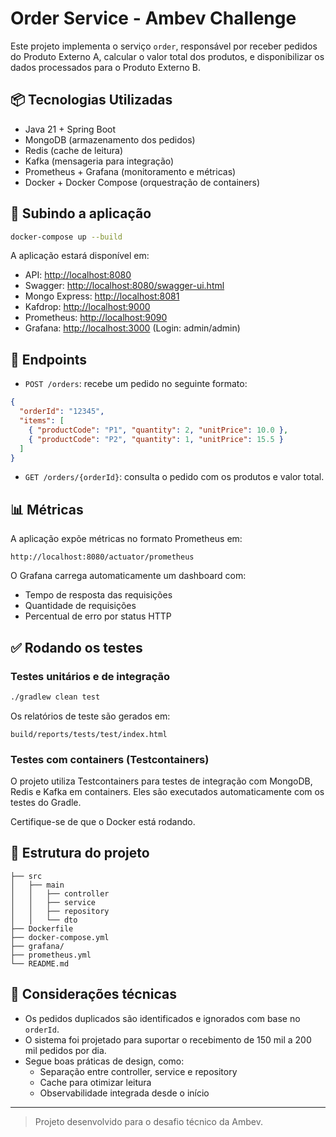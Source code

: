 # Order Service - Ambev Challenge

Este projeto implementa o serviço `order`, responsável por receber pedidos do Produto Externo A, calcular o valor total dos produtos, e disponibilizar os dados processados para o Produto Externo B.

## 📦 Tecnologias Utilizadas

- Java 21 + Spring Boot
- MongoDB (armazenamento dos pedidos)
- Redis (cache de leitura)
- Kafka (mensageria para integração)
- Prometheus + Grafana (monitoramento e métricas)
- Docker + Docker Compose (orquestração de containers)

## 🚀 Subindo a aplicação

```bash
docker-compose up --build
```

A aplicação estará disponível em:

- API: [http://localhost:8080](http://localhost:8080)
- Swagger: [http://localhost:8080/swagger-ui.html](http://localhost:8080/swagger-ui.html)
- Mongo Express: [http://localhost:8081](http://localhost:8081)
- Kafdrop: [http://localhost:9000](http://localhost:9000)
- Prometheus: [http://localhost:9090](http://localhost:9090)
- Grafana: [http://localhost:3000](http://localhost:3000) (Login: admin/admin)

## 🧪 Endpoints

- `POST /orders`: recebe um pedido no seguinte formato:
```json
{
  "orderId": "12345",
  "items": [
    { "productCode": "P1", "quantity": 2, "unitPrice": 10.0 },
    { "productCode": "P2", "quantity": 1, "unitPrice": 15.5 }
  ]
}
```

- `GET /orders/{orderId}`: consulta o pedido com os produtos e valor total.

## 📊 Métricas

A aplicação expõe métricas no formato Prometheus em:

```
http://localhost:8080/actuator/prometheus
```

O Grafana carrega automaticamente um dashboard com:
- Tempo de resposta das requisições
- Quantidade de requisições
- Percentual de erro por status HTTP

## ✅ Rodando os testes

### Testes unitários e de integração

```bash
./gradlew clean test
```

Os relatórios de teste são gerados em:

```
build/reports/tests/test/index.html
```

### Testes com containers (Testcontainers)

O projeto utiliza Testcontainers para testes de integração com MongoDB, Redis e Kafka em containers. Eles são executados automaticamente com os testes do Gradle.

Certifique-se de que o Docker está rodando.

## 📁 Estrutura do projeto

```
├── src
│   ├── main
│   │   ├── controller
│   │   ├── service
│   │   ├── repository
│   │   └── dto
├── Dockerfile
├── docker-compose.yml
├── grafana/
├── prometheus.yml
└── README.md
```

## 🧠 Considerações técnicas

- Os pedidos duplicados são identificados e ignorados com base no `orderId`.
- O sistema foi projetado para suportar o recebimento de 150 mil a 200 mil pedidos por dia.
- Segue boas práticas de design, como:
  - Separação entre controller, service e repository
  - Cache para otimizar leitura
  - Observabilidade integrada desde o início

---

> Projeto desenvolvido para o desafio técnico da Ambev.
